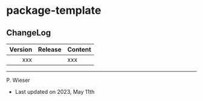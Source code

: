 # package-template

## ChangeLog

| Version | Release    | Content |
| ---:    | :---       | :---    |
| xxx   |  | xxx | Initial release |

---
P. Wieser
- Last updated on 2023, May 11th
